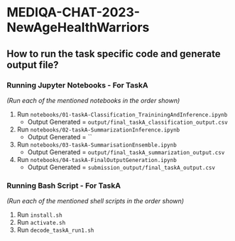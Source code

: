 # MEDIQA-CHAT-2023-NewAgeHealthWarriors

## How to run the task specific code and generate output file?
 ### Running Jupyter Notebooks - For TaskA
  _(Run each of the mentioned notebooks in the order shown)_
  1. Run `notebooks/01-taskA-Classification_TraininingAndInference.ipynb` 
       - Output Generated = `output/final_taskA_classification_output.csv`
  2. Run `notebooks/02-taskA-SummarizationInference.ipynb`
       - Output Generated = ``
  3. Run `notebooks/03-taskA-SummarisationEnsemble.ipynb`
       - Output Generated = `output/final_taskA_summarization_output.csv`
  4. Run `notebooks/04-taskA-FinalOutputGeneration.ipynb`
       - Output Generated = `submission_output/final_taskA_output.csv`
  
 ### Running Bash Script - For TaskA
  _(Run each of the mentioned shell scripts in the order shown)_
  1. Run `install.sh` 
  2. Run `activate.sh`
  3. Run `decode_taskA_run1.sh`
